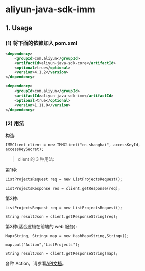 # aliyun-java-sdk-imm


## 1. Usage

### (1) 将下面的依赖加入 pom.xml

```xml
<dependency>
    <groupId>com.aliyun</groupId>
    <artifactId>aliyun-java-sdk-core</artifactId>
    <optional>true</optional>
    <version>4.1.2</version>
</dependency>

<dependency>
    <groupId>com.aliyun</groupId>
    <artifactId>aliyun-java-sdk-imm</artifactId>
    <optional>true</optional>
    <version>1.11.0</version>
</dependency>
```

### (2) 用法

构造:

```
IMMClient client = new IMMClient("cn-shanghai", accessKeyId, accessKeySecret);
```

> client 的 3 种用法:

第1种:

```
ListProjectsRequest req = new ListProjectsRequest();

ListProjectsResponse res = client.getResponse(req);
```

第2种:

```
ListProjectsRequest req = new ListProjectsRequest();

String resultJson = client.getResponseString(req);
```

第3种(适合逻辑在前端的 web 服务):

```
Map<String, String> map = new HashMap<String,String>();

map.put("Action","ListProjects");

String resultJson = client.getResponseString(map);
```

各种 Action，请参看[API文档](https://help.aliyun.com/document_detail/63881.html)。

